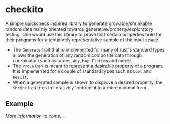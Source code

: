 # checkito

A simple [quickcheck](https://hackage.haskell.org/package/QuickCheck) inspired library to generate growable/shrinkable random data mainly oriented towards generative/property/exploratory testing. One would use this library to prove that certain properties hold for their programs for a tentatively representative sample of the input space.

-   The `Generate` trait that is implemented for many of rust's standard types allows the generation of any random composite data through combinator (such as tuples, `Any`, `Map`, `Flatten` and more).
-   The `Prove` trait is meant to represent a desirable property of a program. It is implemented for a couple of standard types such as `bool` and `Result`.
-   When a generated sample is shown to disprove a desired property, the `Shrink` trait tries to iteratively 'reduce' it to a more minimal form.

## Example

_More information to come..._
